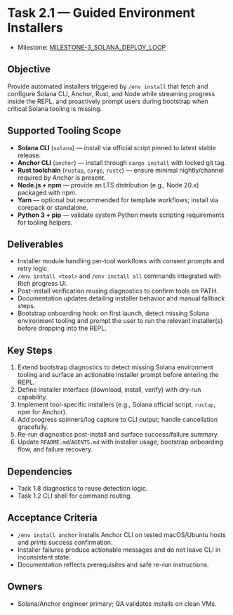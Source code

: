 # Task 2.1 — Guided Environment Installers

- Milestone: [MILESTONE-3_SOLANA_DEPLOY_LOOP](../milestones/MILESTONE-3_SOLANA_DEPLOY_LOOP.md)

## Objective
Provide automated installers triggered by `/env install` that fetch and configure Solana CLI, Anchor, Rust, and Node while streaming progress inside the REPL, and proactively prompt users during bootstrap when critical Solana tooling is missing.

## Supported Tooling Scope
- **Solana CLI** (`solana`) — install via official script pinned to latest stable release.
- **Anchor CLI** (`anchor`) — install through `cargo install` with locked git tag.
- **Rust toolchain** (`rustup`, `cargo`, `rustc`) — ensure minimal nightly/channel required by Anchor is present.
- **Node.js + npm** — provide an LTS distribution (e.g., Node 20.x) packaged with npm.
- **Yarn** — optional but recommended for template workflows; install via corepack or standalone.
- **Python 3 + pip** — validate system Python meets scripting requirements for tooling helpers.

## Deliverables
- Installer module handling per-tool workflows with consent prompts and retry logic.
- `/env install <tool>` and `/env install all` commands integrated with Rich progress UI.
- Post-install verification reusing diagnostics to confirm tools on PATH.
- Documentation updates detailing installer behavior and manual fallback steps.
- Bootstrap onboarding hook: on first launch, detect missing Solana environment tooling and prompt the user to run the relevant installer(s) before dropping into the REPL.

## Key Steps
1. Extend bootstrap diagnostics to detect missing Solana environment tooling and surface an actionable installer prompt before entering the REPL.
2. Define installer interface (download, install, verify) with dry-run capability.
3. Implement tool-specific installers (e.g., Solana official script, `rustup`, npm for Anchor).
4. Add progress spinners/log capture to CLI output; handle cancellation gracefully.
5. Re-run diagnostics post-install and surface success/failure summary.
6. Update `README.md`/`AGENTS.md` with installer usage, bootstrap onboarding flow, and failure recovery.

## Dependencies
- Task 1.8 diagnostics to reuse detection logic.
- Task 1.2 CLI shell for command routing.

## Acceptance Criteria
- `/env install anchor` installs Anchor CLI on tested macOS/Ubuntu hosts and prints success confirmation.
- Installer failures produce actionable messages and do not leave CLI in inconsistent state.
- Documentation reflects prerequisites and safe re-run instructions.

## Owners
- Solana/Anchor engineer primary; QA validates installs on clean VMs.

